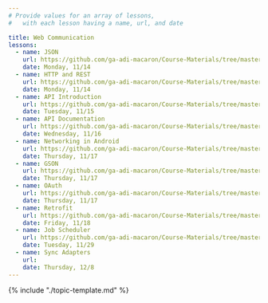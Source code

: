 ```yaml
---
# Provide values for an array of lessons,
#   with each lesson having a name, url, and date

title: Web Communication
lessons:
  - name: JSON
    url: https://github.com/ga-adi-macaron/Course-Materials/tree/master/lessons/web-communication/json-lesson
    date: Monday, 11/14
  - name: HTTP and REST
    url: https://github.com/ga-adi-macaron/Course-Materials/tree/master/lessons/web-communication/http-rest-lesson
    date: Monday, 11/14
  - name: API Introduction
    url: https://github.com/ga-adi-macaron/Course-Materials/tree/master/lessons/web-communication/api-intro-lesson
    date: Tuesday, 11/15
  - name: API Documentation
    url: https://github.com/ga-adi-macaron/Course-Materials/tree/master/lessons/web-communication/api-documentation-lesson
    date: Wednesday, 11/16
  - name: Networking in Android
    url: https://github.com/ga-adi-macaron/Course-Materials/tree/master/lessons/web-communication/networking-in-android-lesson
    date: Thursday, 11/17
  - name: GSON
    url: https://github.com/ga-adi-macaron/Course-Materials/tree/master/lessons/web-communication/gson-lesson
    date: Thursday, 11/17
  - name: OAuth
    url: https://github.com/ga-adi-macaron/Course-Materials/tree/master/lessons/web-communication/oauth-lesson
    date: Thursday, 11/17
  - name: Retrofit
    url: https://github.com/ga-adi-macaron/Course-Materials/tree/master/lessons/web-communication/retrofit-lesson
    date: Friday, 11/18
  - name: Job Scheduler
    url: https://github.com/ga-adi-macaron/Course-Materials/tree/master/lessons/android-technologies-and-services/job-scheduler-lesson
    date: Tuesday, 11/29
  - name: Sync Adapters
    url: 
    date: Thursday, 12/8
---
```


{% include "./topic-template.md" %}
